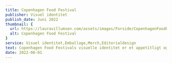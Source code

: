```yaml
---
title: Copenhagen Food Festival
publisher: Visuel identitet
publish_date: Juni 2022
thumbnail: {
  url: https://lauravillumsen.com/assets/images/Forside/CopenhagenFoodFestival_Forside.png,
  alt: Copenhagen Food Festival
}
service: Visuel identitet,Emballage,Merch,Editorialdesign
text: Copenhagen Food Festivals visuelle identitet er et appetitligt og sommerligt design, med fokus på at omfavne den moderne og urbane målgruppe. Motiverne af frugt og grønt, er malet i håndet, og skal give følelsen af nærvær og sanselighed. Den visuelle identitet er et møde med analoge og digitale teknikker, hvor balancen mellem de to teknikker, skal give et moderne udtryk. Den visuelle identitet blev designet i forbindelse med et eksamensprojekt på Danmarks Medie- og Journalisthøjskole.
date: 2022-06-01
---
```


<img src="https://lauravillumsen.com/assets/images/CopenhagenFoodFestival_underside/1_CopenhagenFoodFestival_underside.png" alt="">
<img src="https://lauravillumsen.com/assets/images/CopenhagenFoodFestival_underside/2_CopenhagenFoodFestival_underside.png" alt="">
<img src="https://lauravillumsen.com/assets/images/CopenhagenFoodFestival_underside/3_CopenhagenFoodFestival_underside.jpg" alt="">
<img src="https://lauravillumsen.com/assets/images/CopenhagenFoodFestival_underside/4_CopenhagenFoodFestival_underside.png" alt="">
<img src="https://lauravillumsen.com/assets/images/CopenhagenFoodFestival_underside/5_CopenhagenFoodFestival_underside.png" alt="">
<img src="https://lauravillumsen.com/assets/images/CopenhagenFoodFestival_underside/6_CopenhagenFoodFestival_underside.png" alt="">
<img src="https://lauravillumsen.com/assets/images/CopenhagenFoodFestival_underside/7_CopenhagenFoodFestival_underside.png" alt="">
<img src="https://lauravillumsen.com/assets/images/CopenhagenFoodFestival_underside/8_CopenhagenFoodFestival_underside.png" alt="">
